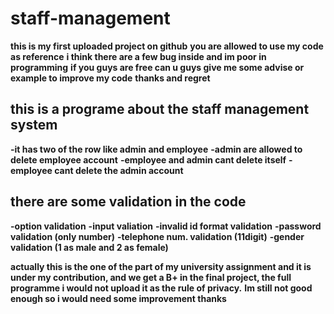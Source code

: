 # staff-management
**this is my first uploaded project on github**
**you are allowed to use my code as reference**
**i think there are a few bug inside and im poor in programming** 
**if you guys are free can u guys give me some advise or example to improve my code**
**thanks and regret**

## this is a programe about the staff management system
**-it has two of the row like admin and employee**
**-admin are allowed to delete employee account**
**-employee and admin cant delete itself**
**-employee cant delete the admin account**

## there are some validation in the code
**-option validation**
**-input valiation**
**-invalid id format validation**
**-password validation (only number)**
**-telephone num. validation (11digit)**
**-gender validation (1 as male and 2 as female)**

**actually this is the one of the part of my university assignment and it is under my contribution,
and we get a B+ in the final project,
the full programme i would not upload it as the rule of privacy.**
**Im still not good enough so i would need some improvement thanks**

